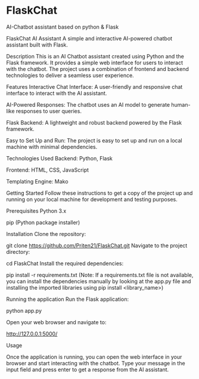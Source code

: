 # FlaskChat
AI-Chatbot assistant based on python &amp; Flask  

FlaskChat AI Assistant
A simple and interactive AI-powered chatbot assistant built with Flask.

Description
This is an AI Chatbot assistant created using Python and the Flask framework. It provides a simple web interface for users to interact with the chatbot. The project uses a combination of frontend and backend technologies to deliver a seamless user experience.

Features
Interactive Chat Interface: A user-friendly and responsive chat interface to interact with the AI assistant.

AI-Powered Responses: The chatbot uses an AI model to generate human-like responses to user queries.

Flask Backend: A lightweight and robust backend powered by the Flask framework.

Easy to Set Up and Run: The project is easy to set up and run on a local machine with minimal dependencies.

Technologies Used
Backend: Python, Flask

Frontend: HTML, CSS, JavaScript

Templating Engine: Mako

Getting Started
Follow these instructions to get a copy of the project up and running on your local machine for development and testing purposes.

Prerequisites
Python 3.x

pip (Python package installer)

Installation
Clone the repository:


git clone https://github.com/Priten21/FlaskChat.git
Navigate to the project directory:

cd FlaskChat
Install the required dependencies:

pip install -r requirements.txt
(Note: If a requirements.txt file is not available, you can install the dependencies manually by looking at the app.py file and installing the imported libraries using pip install <library_name>)

Running the application
Run the Flask application:

python app.py

Open your web browser and navigate to:

http://127.0.0.1:5000/

Usage

Once the application is running, you can open the web interface in your browser and start interacting with the chatbot. Type your message in the input field and press enter to get a response from the AI assistant.
